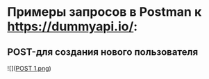 # Примеры запросов в Postman к https://dummyapi.io/:
## POST-для создания нового пользователя
![]([POST 1.png](https://github.com/ArturAkopov/Postman/blob/c379273ddd6d048c630cc20eea0fda6626050f03/POST%201.png))
